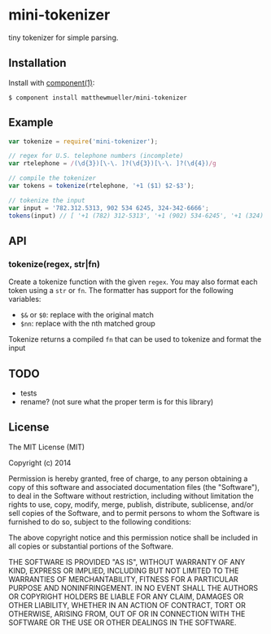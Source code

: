 
# mini-tokenizer

  tiny tokenizer for simple parsing.

## Installation

  Install with [component(1)](http://component.io):

    $ component install matthewmueller/mini-tokenizer

## Example

```js
var tokenize = require('mini-tokenizer');

// regex for U.S. telephone numbers (incomplete)
var rtelephone = /(\d{3})[\-\. ]?(\d{3})[\-\. ]?(\d{4})/g

// compile the tokenizer
var tokens = tokenize(rtelephone, '+1 ($1) $2-$3');

// tokenize the input
var input = '782.312.5313, 902 534 6245, 324-342-6666';
tokens(input) // [ '+1 (782) 312-5313', '+1 (902) 534-6245', '+1 (324) 342-6666' ]
```

## API

### tokenize(regex, str|fn)

Create a tokenize function with the given `regex`. You may also format each token using a `str` or `fn`. The formatter has support for the following variables:

- `$&` or `$0`: replace with the original match
- `$nn`: replace with the nth matched group
  
Tokenize returns a compiled `fn` that can be used to tokenize and format the input

## TODO

- tests
- rename? (not sure what the proper term is for this library)

## License

  The MIT License (MIT)

  Copyright (c) 2014 <copyright holders>

  Permission is hereby granted, free of charge, to any person obtaining a copy
  of this software and associated documentation files (the "Software"), to deal
  in the Software without restriction, including without limitation the rights
  to use, copy, modify, merge, publish, distribute, sublicense, and/or sell
  copies of the Software, and to permit persons to whom the Software is
  furnished to do so, subject to the following conditions:

  The above copyright notice and this permission notice shall be included in
  all copies or substantial portions of the Software.

  THE SOFTWARE IS PROVIDED "AS IS", WITHOUT WARRANTY OF ANY KIND, EXPRESS OR
  IMPLIED, INCLUDING BUT NOT LIMITED TO THE WARRANTIES OF MERCHANTABILITY,
  FITNESS FOR A PARTICULAR PURPOSE AND NONINFRINGEMENT. IN NO EVENT SHALL THE
  AUTHORS OR COPYRIGHT HOLDERS BE LIABLE FOR ANY CLAIM, DAMAGES OR OTHER
  LIABILITY, WHETHER IN AN ACTION OF CONTRACT, TORT OR OTHERWISE, ARISING FROM,
  OUT OF OR IN CONNECTION WITH THE SOFTWARE OR THE USE OR OTHER DEALINGS IN
  THE SOFTWARE.
